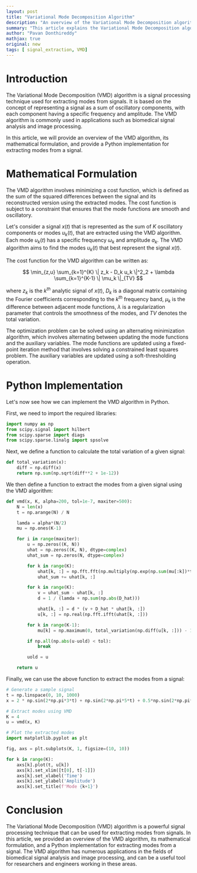 ```yaml
---
layout: post
title: "Variational Mode Decomposition Algorithm"
description: "An overview of the Variational Mode Decomposition algorithm and its implementation in Python"
summary: "This article explains the Variational Mode Decomposition algorithm and provides a Python implementation along with an example."
author: "Pavan Donthireddy"
mathjax: true
original: new
tags: [ signal_extraction, VMD]
---
```


# Introduction

The Variational Mode Decomposition (VMD) algorithm is a signal processing technique used for extracting modes from signals. It is based on the concept of representing a signal as a sum of oscillatory components, with each component having a specific frequency and amplitude. The VMD algorithm is commonly used in applications such as biomedical signal analysis and image processing.

In this article, we will provide an overview of the VMD algorithm, its mathematical formulation, and provide a Python implementation for extracting modes from a signal.

# Mathematical Formulation

The VMD algorithm involves minimizing a cost function, which is defined as the sum of the squared differences between the signal and its reconstructed version using the extracted modes. The cost function is subject to a constraint that ensures that the mode functions are smooth and oscillatory.

Let's consider a signal $x(t)$ that is represented as the sum of $K$ oscillatory components or modes $u_k(t)$, that are extracted using the VMD algorithm. Each mode $u_k(t)$ has a specific frequency $\omega_k$ and amplitude $a_k$. The VMD algorithm aims to find the modes $u_k(t)$ that best represent the signal $x(t)$.

The cost function for the VMD algorithm can be written as:

$$
\min_{z,u} \sum_{k=1}^{K} \| z_k - D_k u_k \|^2_2 + \lambda \sum_{k=1}^{K-1} \| \mu_k \|_{TV}
$$

where $z_k$ is the $k^{th}$ analytic signal of $x(t)$, $D_k$ is a diagonal matrix containing the Fourier coefficients corresponding to the $k^{th}$ frequency band, $\mu_k$ is the difference between adjacent mode functions, $\lambda$ is a regularization parameter that controls the smoothness of the modes, and $TV$ denotes the total variation.

The optimization problem can be solved using an alternating minimization algorithm, which involves alternating between updating the mode functions and the auxiliary variables. The mode functions are updated using a fixed-point iteration method that involves solving a constrained least squares problem. The auxiliary variables are updated using a soft-thresholding operation.

# Python Implementation

Let's now see how we can implement the VMD algorithm in Python.

First, we need to import the required libraries:

``` python
import numpy as np
from scipy.signal import hilbert
from scipy.sparse import diags
from scipy.sparse.linalg import spsolve
```

Next, we define a function to calculate the total variation of a given signal:

``` python
def total_variation(x):
    diff = np.diff(x)
    return np.sum(np.sqrt(diff**2 + 1e-12))
```

We then define a function to extract the modes from a given signal using the VMD algorithm:

``` python
def vmd(x, K, alpha=200, tol=1e-7, maxiter=500):
    N = len(x)
    t = np.arange(N) / N

    lamda = alpha*(N/2)
    mu = np.ones(K-1)

    for i in range(maxiter):
        u = np.zeros((K, N))
        uhat = np.zeros((K, N), dtype=complex)
        uhat_sum = np.zeros(N, dtype=complex)

        for k in range(K):
            uhat[k, :] = np.fft.fft(np.multiply(np.exp(np.sum(mu[:k])*t), x))
            uhat_sum += uhat[k, :]

        for k in range(K):
            v = uhat_sum - uhat[k, :]
            d = 1 / (lamda + np.sum(np.abs(D_hat)))

            uhat[k, :] = d * (v + D_hat * uhat[k, :])
            u[k, :] = np.real(np.fft.ifft(uhat[k, :]))

        for k in range(K-1):
            mu[k] = np.maximum(0, total_variation(np.diff(u[k, :])) - 1/lamda)

        if np.all(np.abs(u-uold) < tol):
            break

        uold = u

    return u
```

Finally, we can use the above function to extract the modes from a signal:

``` python
# Generate a sample signal
t = np.linspace(0, 10, 1000)
x = 2 * np.sin(2*np.pi*3*t) + np.sin(2*np.pi*5*t) + 0.5*np.sin(2*np.pi*11*t) + 0.25*np.sin(2*np.pi*19*t)

# Extract modes using VMD
K = 4
u = vmd(x, K)

# Plot the extracted modes
import matplotlib.pyplot as plt

fig, axs = plt.subplots(K, 1, figsize=(10, 10))

for k in range(K):
    axs[k].plot(t, u[k])
    axs[k].set_xlim([t[0], t[-1]])
    axs[k].set_xlabel('Time')
    axs[k].set_ylabel('Amplitude')
    axs[k].set_title(f'Mode {k+1}')
```

# Conclusion

The Variational Mode Decomposition (VMD) algorithm is a powerful signal processing technique that can be used for extracting modes from signals. In this article, we provided an overview of the VMD algorithm, its mathematical formulation, and a Python implementation for extracting modes from a signal. The VMD algorithm has numerous applications in the fields of biomedical signal analysis and image processing, and can be a useful tool for researchers and engineers working in these areas.
